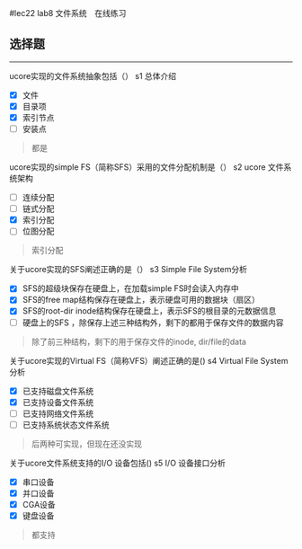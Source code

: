 #lec22 lab8 文件系统　在线练习
## 选择题

---

ucore实现的文件系统抽象包括（） s1 总体介绍

- [x] 文件
- [x] 目录项
- [x] 索引节点
- [ ] 安装点

> 都是


ucore实现的simple FS（简称SFS）采用的文件分配机制是（） s2 ucore 文件系统架构
- [ ] 连续分配
- [ ] 链式分配
- [x] 索引分配
- [ ] 位图分配

> 索引分配


关于ucore实现的SFS阐述正确的是（） s3 Simple File System分析
- [x] SFS的超级块保存在硬盘上，在加载simple FS时会读入内存中
- [x] SFS的free map结构保存在硬盘上，表示硬盘可用的数据块（扇区）
- [x] SFS的root-dir inode结构保存在硬盘上，表示SFS的根目录的元数据信息
- [ ] 硬盘上的SFS ，除保存上述三种结构外，剩下的都用于保存文件的数据内容

> 除了前三种结构，剩下的用于保存文件的inode, dir/file的data


关于ucore实现的Virtual FS（简称VFS）阐述正确的是() s4 Virtual File System分析
- [x] 已支持磁盘文件系统
- [x] 已支持设备文件系统
- [ ] 已支持网络文件系统
- [ ] 已支持系统状态文件系统

> 后两种可实现，但现在还没实现


关于ucore文件系统支持的I/O 设备包括()  s5 I/O 设备接口分析
- [x] 串口设备
- [x] 并口设备
- [x] CGA设备
- [x] 键盘设备

> 都支持



